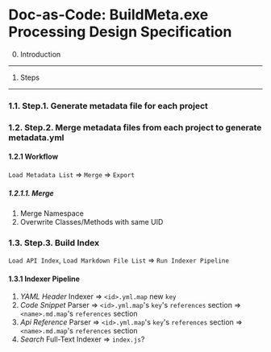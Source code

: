 Doc-as-Code: BuildMeta.exe Processing Design Specification
==========================================

0. Introduction
---------------
1. Steps
---------------
### 1.1. Step.1. Generate metadata file for each project
### 1.2. Step.2. Merge metadata files from each project to generate metadata.yml
#### 1.2.1 Workflow
`Load Metadata List` => `Merge` => `Export`
##### 1.2.1.1. Merge
1. Merge Namespace
2. Overwrite Classes/Methods with same UID

### 1.3. Step.3. Build Index
`Load API Index`, `Load Markdown File List` => `Run Indexer Pipeline`
#### 1.3.1 Indexer Pipeline
1. *YAML Header* Indexer => `<id>.yml.map` new `key`
2. *Code Snippet* Parser => `<id>.yml.map`'s `key`'s `references` section
                         => `<name>.md.map`'s `references` section
3. *Api Reference* Parser => `<id>.yml.map`'s `key`'s `references` section
                         => `<name>.md.map`'s `references` section
4. *Search* Full-Text Indexer => `index.js`?

